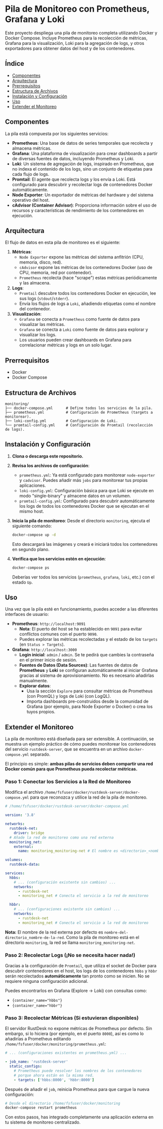 # Pila de Monitoreo con Prometheus, Grafana y Loki

Este proyecto despliega una pila de monitoreo completa utilizando Docker y Docker Compose. Incluye Prometheus para la recolección de métricas, Grafana para la visualización, Loki para la agregación de logs, y otros exportadores para obtener datos del host y de los contenedores.

## Índice

- [Componentes](#componentes)
- [Arquitectura](#arquitectura)
- [Prerrequisitos](#prerrequisitos)
- [Estructura de Archivos](#estructura-de-archivos)
- [Instalación y Configuración](#instalación-y-configuración)
- [Uso](#uso)
- [Extender el Monitoreo](#extender-el-monitoreo)

## Componentes

La pila está compuesta por los siguientes servicios:

-   **Prometheus**: Una base de datos de series temporales que recolecta y almacena métricas.
-   **Grafana**: Una plataforma de visualización para crear dashboards a partir de diversas fuentes de datos, incluyendo Prometheus y Loki.
-   **Loki**: Un sistema de agregación de logs, inspirado en Prometheus, que no indexa el contenido de los logs, sino un conjunto de etiquetas para cada flujo de logs.
-   **Promtail**: El agente que recolecta logs y los envía a Loki. Está configurado para descubrir y recolectar logs de contenedores Docker automáticamente.
-   **Node Exporter**: Un exportador de métricas del hardware y del sistema operativo del host.
-   **cAdvisor (Container Advisor)**: Proporciona información sobre el uso de recursos y características de rendimiento de los contenedores en ejecución.

## Arquitectura

El flujo de datos en esta pila de monitoreo es el siguiente:

1.  **Métricas**:
    -   `Node Exporter` expone las métricas del sistema anfitrión (CPU, memoria, disco, red).
    -   `cAdvisor` expone las métricas de los contenedores Docker (uso de CPU, memoria, red por contenedor).
    -   `Prometheus` recolecta (hace "scrape") estas métricas periódicamente y las almacena.
2.  **Logs**:
    -   `Promtail` descubre todos los contenedores Docker en ejecución, lee sus logs (`stdout`/`stderr`).
    -   Envía los flujos de logs a `Loki`, añadiendo etiquetas como el nombre del contenedor.
3.  **Visualización**:
    -   `Grafana` se conecta a `Prometheus` como fuente de datos para visualizar las métricas.
    -   `Grafana` se conecta a `Loki` como fuente de datos para explorar y visualizar los logs.
    -   Los usuarios pueden crear dashboards en Grafana para correlacionar métricas y logs en un solo lugar.

## Prerrequisitos

-   Docker
-   Docker Compose

## Estructura de Archivos

```
monitoring/
├── docker-compose.yml      # Define todos los servicios de la pila.
├── prometheus.yml          # Configuración de Prometheus (targets a monitorear).
├── loki-config.yml         # Configuración de Loki.
└── promtail-config.yml     # Configuración de Promtail (recolección de logs).
```

## Instalación y Configuración

1.  **Clona o descarga este repositorio.**

2.  **Revisa los archivos de configuración**:
    -   `prometheus.yml`: Ya está configurado para monitorear `node-exporter` y `cadvisor`. Puedes añadir más `jobs` para monitorear tus propias aplicaciones.
    -   `loki-config.yml`: Configuración básica para que Loki se ejecute en modo "single-binary" y almacene datos en un volumen.
    -   `promtail-config.yml`: Configurado para descubrir automáticamente los logs de todos los contenedores Docker que se ejecutan en el mismo host.

3.  **Inicia la pila de monitoreo**:
    Desde el directorio `monitoring`, ejecuta el siguiente comando:
    ```bash
    docker-compose up -d
    ```
    Esto descargará las imágenes y creará e iniciará todos los contenedores en segundo plano.

4.  **Verifica que los servicios estén en ejecución**:
    ```bash
    docker-compose ps
    ```
    Deberías ver todos los servicios (`prometheus`, `grafana`, `loki`, etc.) con el estado `Up`.

## Uso

Una vez que la pila esté en funcionamiento, puedes acceder a las diferentes interfaces de usuario:

-   **Prometheus**: `http://localhost:9091`
    -   **Nota**: El puerto del host se ha establecido en `9091` para evitar conflictos comunes con el puerto `9090`.
    -   Puedes explorar las métricas recolectadas y el estado de los `targets` (en `Status > Targets`).
-   **Grafana**: `http://localhost:3000`
    -   **Login inicial**: `admin` / `admin`. Se te pedirá que cambies la contraseña en el primer inicio de sesión.
    -   **Fuentes de Datos (Data Sources)**: Las fuentes de datos de **Prometheus** y **Loki** se configuran automáticamente al iniciar Grafana gracias al sistema de aprovisionamiento. No es necesario añadirlas manualmente.
    -   **Explorar datos**:
        -   Usa la sección `Explore` para consultar métricas de Prometheus (con PromQL) y logs de Loki (con LogQL).
        -   Importa dashboards pre-construidos desde la comunidad de Grafana (por ejemplo, para Node Exporter o Docker) o crea los tuyos propios.

## Extender el Monitoreo

La pila de monitoreo está diseñada para ser extensible. A continuación, se muestra un ejemplo práctico de cómo puedes monitorear los contenedores del servicio `rustdesk-server`, que se encuentra en un archivo `docker-compose.yml` separado.

El principio es simple: **ambas pilas de servicios deben compartir una red Docker común para que Prometheus pueda recolectar métricas.**

### Paso 1: Conectar los Servicios a la Red de Monitoreo

Modifica el archivo `/home/fsfuser/docker/rustdesk-server/docker-compose.yml` para que reconozca y utilice la red de la pila de monitoreo.

```yaml
# /home/fsfuser/docker/rustdesk-server/docker-compose.yml

version: '3.8'

networks:
  rustdesk-net:
    driver: bridge
  # Añade la red de monitoreo como una red externa
  monitoring_net:
    external:
      name: monitoring_monitoring-net # El nombre es <directorio>_<nombre_red>

volumes:
  rustdesk-data:

services:
  hbbs:
    # ... (configuración existente sin cambios) ...
    networks:
      - rustdesk-net
      - monitoring_net # Conecta el servicio a la red de monitoreo

  hbbr:
    # ... (configuraciones existente sin cambios) ...
    networks:
      - rustdesk-net
      - monitoring_net # Conecta el servicio a la red de monitoreo
```
**Nota:** El nombre de la red externa por defecto es `nombre-del-directorio_nombre-de-la-red`. Como la pila de monitoreo está en el directorio `monitoring`, la red se llama `monitoring_monitoring-net`.

### Paso 2: Recolectar Logs (¡No se necesita hacer nada!)

Gracias a la configuración de `Promtail`, que utiliza el socket de Docker para descubrir contenedores en el host, los logs de los contenedores `hbbs` y `hbbr` serán recolectados **automáticamente** tan pronto como se inicien. No se requiere ninguna configuración adicional.

Puedes encontrarlos en Grafana (Explore -> Loki) con consultas como:
-   `{container_name="hbbs"}`
-   `{container_name="hbbr"}`

### Paso 3: Recolectar Métricas (Si estuvieran disponibles)

El servidor RustDesk no expone métricas de Prometheus por defecto. Sin embargo, si lo hiciera (por ejemplo, en el puerto `8000`), así es como lo añadirías a Prometheus editando `/home/fsfuser/docker/monitoring/prometheus.yml`:

```yaml
# ... (configuraciones existentes en prometheus.yml) ...

- job_name: 'rustdesk-server'
  static_configs:
    # Prometheus puede resolver los nombres de los contenedores
    # porque ahora están en la misma red.
    - targets: ['hbbs:8000', 'hbbr:8000']
```

Después de añadir el `job`, reinicia Prometheus para que cargue la nueva configuración:
```bash
# Desde el directorio /home/fsfuser/docker/monitoring
docker-compose restart prometheus
```

Con estos pasos, has integrado completamente una aplicación externa en tu sistema de monitoreo centralizado.